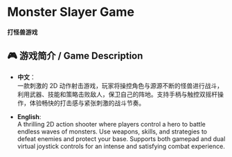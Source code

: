 # Monster Slayer Game
**打怪兽游戏**

## 🎮 游戏简介 / Game Description
- **中文**：  
  一款刺激的 2D 动作射击游戏，玩家将操控角色与源源不断的怪兽进行战斗，利用武器、技能和策略击败敌人，保卫自己的阵地。支持手柄与触控双摇杆操作，体验畅快的打击感与紧张刺激的战斗节奏。

- **English**:  
  A thrilling 2D action shooter where players control a hero to battle endless waves of monsters. Use weapons, skills, and strategies to defeat enemies and protect your base. Supports both gamepad and dual virtual joystick controls for an intense and satisfying combat experience.
